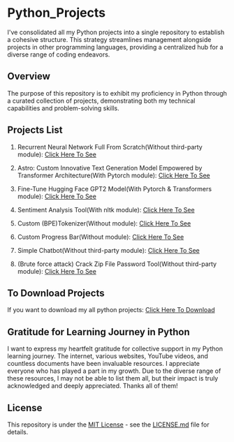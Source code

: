 # Python_Projects
I've consolidated all my Python projects into a single repository to establish a cohesive structure. This strategy streamlines management alongside projects in other programming languages, providing a centralized hub for a diverse range of coding endeavors.

## Overview
The purpose of this repository is to exhibit my proficiency in Python through a curated collection of projects, demonstrating both my technical capabilities and problem-solving skills.

## Projects List
1) Recurrent Neural Network Full From Scratch(Without third-party module): [Click Here To See](https://github.com/AbhijeetKumarThakur2198/Python_Projects/tree/main/Projects_List/Recurrent_Neural_Network_Full_From_Scratch)

2) Astro: Custom Innovative Text Generation Model Empowered by Transformer Architecture(With Pytorch module): [Click Here To See](https://github.com/AbhijeetKumarThakur2198/Python_Projects/tree/main/Projects_List/Training_Text_Generation_Model_Full_From_Scratch)

3) Fine-Tune Hugging Face GPT2 Model(With Pytorch & Transformers module): [Click Here To See](https://github.com/AbhijeetKumarThakur2198/Python_Projects/tree/main/Projects_List/Fine-Tune_Hugging_Face_GPT2_Model)

4) Sentiment Analysis Tool(With nltk module): [Click Here To See](https://github.com/AbhijeetKumarThakur2198/Python_Projects/tree/main/Projects_List/Sentiment_Analysis) 

5) Custom (BPE)Tokenizer(Without module): [Click Here To See](https://github.com/AbhijeetKumarThakur2198/Python_Projects/tree/main/Projects_List/Custom_BPE_Tokenizer)

6) Custom Progress Bar(Without module): [Click Here To See](https://github.com/AbhijeetKumarThakur2198/Python_Projects/tree/main/Projects_List/Custom_Progress_Bar)

7) Simple Chatbot(Without third-party module): [Click Here To See](https://github.com/AbhijeetKumarThakur2198/Python_Projects/tree/main/Projects_List/Simple_Chatbot)

8) (Brute force attack) Crack Zip File Password Tool(Without third-party module): [Click Here To See](https://github.com/AbhijeetKumarThakur2198/Python_Projects/tree/main/Projects_List/Crack_Zip_File_Password_Tool)

## To Download Projects
If you want to download my all python projects: [Click Here To Download](https://github.com/AbhijeetKumarThakur2198/Python_Projects/archive/refs/heads/main.zip)

## Gratitude for Learning Journey in Python
I want to express my heartfelt gratitude for collective support in my Python learning journey. The internet, various websites, YouTube videos, and countless documents have been invaluable resources. I appreciate everyone who has played a part in my growth. Due to the diverse range of these resources, I may not be able to list them all, but their impact is truly acknowledged and deeply appreciated. Thanks all of them!

## License
This repository is under the [MIT License](LICENSE.md) - see the [LICENSE.md](LICENSE.md) file for details.

